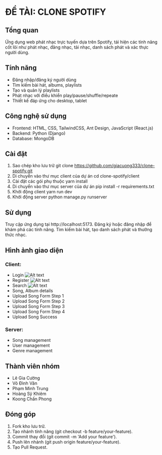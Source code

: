 # ĐỀ TÀI: CLONE SPOTIFY
## Tổng quan
Ứng dụng web phát nhạc trực tuyến dựa trên Spotify, tái hiện các tính năng cốt lõi như phát nhạc, đăng nhạc, tải nhạc, danh sách phát và xác thực người dùng.
## Tính năng
* Đăng nhập/đăng ký người dùng
* Tìm kiếm bài hát, albums, playlists
* Tạo và quản lý playlists
* Phát nhạc với điều khiển play/pause/shuffle/repeate
* Thiết kế đáp ứng cho desktop, tablet
## Công nghệ sử dụng
* Frontend: HTML, CSS, TailwindCSS, Ant Design, JavaScript (React.js)
* Backend: Python (Django)
* Database: MongoDB
## Cài đặt
1. Sao chép kho lưu trữ
git clone https://github.com/giacuong333/clone-spotify.git
2. Di chuyển vào thư mục client của dự án
cd clone-spotify/client
3. Cài đặt các gói phụ thuộc
yarn install
4. Di chuyển vào thư mục server của dự án
pip install -r requirements.txt
5. Khởi động client
yarn run dev
6. Khởi động server
python manage.py runserver
## Sử dụng
Truy cập ứng dụng tại http://localhost:5173.
Đăng ký hoặc đăng nhập để khám phá các tính năng.
Tìm kiếm bài hát, tạo danh sách phát và thưởng thức nhạc.
## Hình ảnh giao diện
### Client:
* Login
![Alt text](https://drive.usercontent.google.com/download?id=1Q6vk9Dlpy9I3ILiWaWC5dW5kMF8qB1b4&authuser=0)
* Register
![Alt text](https://drive.usercontent.google.com/download?id=1Sxp5Uraf4E8UPvTicgTOgEB64RmUJlRW&authuser=0)
* Search
![Alt text](https://drive.usercontent.google.com/download?id=1DHMai2bYeHRlafpTTIBOifPq7B5yUS8F&authuser=0)
* Song, Album details
* Upload Song Form Step 1
* Upload Song Form Step 2
* Upload Song Form Step 3
* Upload Song Form Step 4
* Upload Song Success
### Server:
* Song management
* User management
* Genre management
## Thành viên nhóm
* Lê Gia Cường
* Võ Đình Văn 
* Phạm Minh Trung
* Hoàng Sỹ Khiêm
* Koong Chấn Phong
## Đóng góp
1. Fork kho lưu trữ.
2. Tạo nhánh tính năng (git checkout -b feature/your-feature).
3. Commit thay đổi (git commit -m 'Add your feature').
4. Push lên nhánh (git push origin feature/your-feature).
5. Tạo Pull Request.
